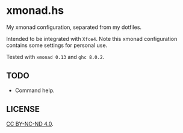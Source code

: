 # xmonad.hs

My xmonad configuration, separated from my dotfiles.

Intended to be integrated with `Xfce4`. Note this xmonad configuration contains some settings for personal use.

Tested with `xmonad 0.13` and `ghc 8.0.2`.

## TODO

* Command help.

## LICENSE

[CC BY-NC-ND 4.0](https://creativecommons.org/licenses/by-nc-nd/4.0/).
